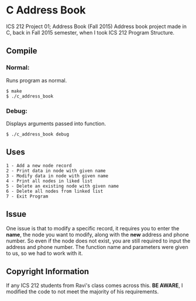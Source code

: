 # C Address Book
ICS 212 Project 01; Address Book (Fall 2015)
Address book project made in C, back in Fall 2015 semester, when I took ICS 212 Program Structure.

## Compile
### Normal:
Runs program as normal.
```
$ make
$ ./c_address_book
```
### Debug:
Displays arguments passed into function.
```
$ ./c_address_book debug
```

## Uses
```
1 - Add a new node record
2 - Print data in node with given name
3 - Modify data in node with given name
4 - Print all nodes in liked list
5 - Delete an existing node with given name
6 - Delete all nodes from linked list
7 - Exit Program
```

## Issue
One issue is that to modify a specific record, it requires you to enter the **name**, the node you want to modify, along with the **new** address and phone number. So even if the node does not exist, you are still required to input the address and phone number. The function name and parameters were given to us, so we had to work with it.

## Copyright Information
If any ICS 212 students from Ravi's class comes across this. **BE AWARE**, I modified the code to not meet the majority of his requirements.
